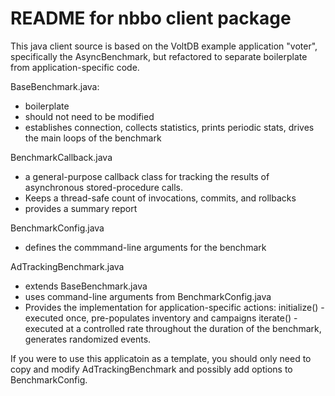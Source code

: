 README for nbbo client package
=========================

This java client source is based on the VoltDB example application "voter", specifically the AsyncBenchmark, but refactored to separate boilerplate from application-specific code.

BaseBenchmark.java: 
  - boilerplate
  - should not need to be modified
  - establishes connection, collects statistics, prints periodic stats, drives the main loops of the benchmark
  
BenchmarkCallback.java
  - a general-purpose callback class for tracking the results of asynchronous stored-procedure calls.  
  - Keeps a thread-safe count of invocations, commits, and rollbacks
  - provides a summary report
  
BenchmarkConfig.java
  - defines the commmand-line arguments for the benchmark
  
AdTrackingBenchmark.java
  - extends BaseBenchmark.java
  - uses command-line arguments from BenchmarkConfig.java
  - Provides the implementation for application-specific actions:
     initialize() - executed once, pre-populates inventory and campaigns
     iterate() - executed at a controlled rate throughout the duration of the benchmark, generates randomized events.

If you were to use this applicatoin as a template, you should only need to copy and modify AdTrackingBenchmark and possibly add options to BenchmarkConfig.
